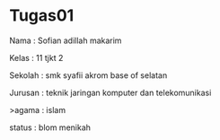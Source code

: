 # Tugas01
<p>Nama    : Sofian adillah makarim</p>
<p>Kelas   : 11 tjkt 2</p>
<p>Sekolah : smk syafii akrom base of selatan</p>
<p>Jurusan : teknik jaringan komputer dan telekomunikasi</p>
<p>>agama   : islam</p>
<p>status  : blom menikah</p>
